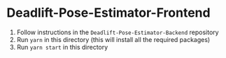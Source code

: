 # Deadlift-Pose-Estimator-Frontend

1) Follow instructions in the `Deadlift-Pose-Estimator-Backend` repository
2) Run `yarn` in this directory (this will install all the required packages)
3) Run `yarn start` in this directory
